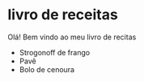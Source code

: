 # livro de receitas

Olá! Bem vindo ao meu livro de recitas

* Strogonoff de frango
* Pavê
* Bolo de cenoura
